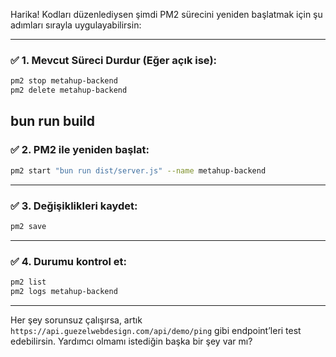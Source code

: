 Harika! Kodları düzenlediysen şimdi PM2 sürecini yeniden başlatmak için şu adımları sırayla uygulayabilirsin:

---

### ✅ 1. Mevcut Süreci Durdur (Eğer açık ise):
```bash
pm2 stop metahup-backend
pm2 delete metahup-backend
```
bun run build
---

### ✅ 2. PM2 ile yeniden başlat:
```bash
pm2 start "bun run dist/server.js" --name metahup-backend
```

---

### ✅ 3. Değişiklikleri kaydet:
```bash
pm2 save
```

---

### ✅ 4. Durumu kontrol et:
```bash
pm2 list
pm2 logs metahup-backend
```

---

Her şey sorunsuz çalışırsa, artık `https://api.guezelwebdesign.com/api/demo/ping` gibi endpoint’leri test edebilirsin. Yardımcı olmamı istediğin başka bir şey var mı?
